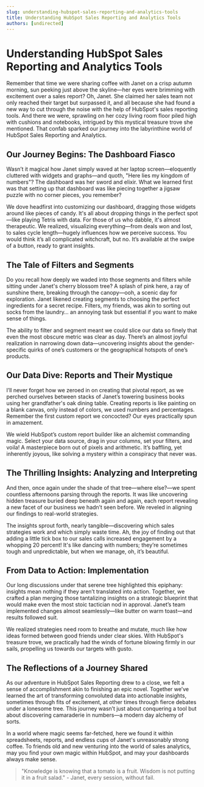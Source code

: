 ```yaml
---
slug: understanding-hubspot-sales-reporting-and-analytics-tools
title: Understanding HubSpot Sales Reporting and Analytics Tools
authors: [undirected]
---
```



# Understanding HubSpot Sales Reporting and Analytics Tools

Remember that time we were sharing coffee with Janet on a crisp autumn morning, sun peeking just above the skyline—her eyes were brimming with excitement over a sales report? Oh, Janet. She claimed her sales team not only reached their target but surpassed it, and all because she had found a new way to cut through the noise with the help of HubSpot's sales reporting tools. And there we were, sprawling on her cozy living room floor piled high with cushions and notebooks, intrigued by this mystical treasure trove she mentioned. That confab sparked our journey into the labyrinthine world of HubSpot Sales Reporting and Analytics.

## Our Journey Begins: The Dashboard Fiasco

Wasn’t it magical how Janet simply waved at her laptop screen—eloquently cluttered with widgets and graphs—and quoth, "Here lies my kingdom of numbers"? The dashboard was her sword and elixir. What we learned first was that setting up that dashboard was like piecing together a jigsaw puzzle with no corner pieces, you remember? 

We dove headfirst into customizing our dashboard, dragging those widgets around like pieces of candy. It's all about dropping things in the perfect spot—like playing Tetris with data. For those of us who dabble, it's almost therapeutic. We realized, visualizing everything—from deals won and lost, to sales cycle length—hugely influences how we perceive success. You would think it’s all complicated witchcraft, but no. It’s available at the swipe of a button, ready to grant insights.

## The Tale of Filters and Segments

Do you recall how deeply we waded into those segments and filters while sitting under Janet's cherry blossom tree? A splash of pink here, a ray of sunshine there, breaking through the canopy—ooh, a scenic day for exploration. Janet likened creating segments to choosing the perfect ingredients for a secret recipe. Filters, my friends, was akin to sorting out socks from the laundry… an annoying task but essential if you want to make sense of things.

The ability to filter and segment meant we could slice our data so finely that even the most obscure metric was clear as day. There’s an almost joyful realization in narrowing down data—uncovering insights about the gender-specific quirks of one’s customers or the geographical hotspots of one’s products.

## Our Data Dive: Reports and Their Mystique

I’ll never forget how we zeroed in on creating that pivotal report, as we perched ourselves between stacks of Janet’s towering business books using her grandfather's oak dining table. Creating reports is like painting on a blank canvas, only instead of colors, we used numbers and percentages. Remember the first custom report we concocted? Our eyes practically spun in amazement.

We wield HubSpot’s custom report builder like an alchemist commanding magic. Select your data source, drag in your columns, set your filters, and voila! A masterpiece born out of pixels and arithmetic. It’s baffling, yet inherently joyous, like solving a mystery within a conspiracy that never was.

## The Thrilling Insights: Analyzing and Interpreting

And then, once again under the shade of that tree—where else?—we spent countless afternoons parsing through the reports. It was like uncovering hidden treasure buried deep beneath again and again, each report revealing a new facet of our business we hadn’t seen before. We reveled in aligning our findings to real-world strategies.

The insights sprout forth, nearly tangible—discovering which sales strategies work and which simply waste time. Ah, the joy of finding out that adding a little tick box to our sales calls increased engagement by a whopping 20 percent! It's like dancing with numbers; they’re sometimes tough and unpredictable, but when we manage, oh, it’s beautiful.

## From Data to Action: Implementation

Our long discussions under that serene tree highlighted this epiphany: insights mean nothing if they aren’t translated into action. Together, we crafted a plan merging those tantalizing insights on a strategic blueprint that would make even the most stoic tactician nod in approval. Janet’s team implemented changes almost seamlessly—like butter on warm toast—and results followed suit.

We realized strategies need room to breathe and mutate, much like how ideas formed between good friends under clear skies. With HubSpot's treasure trove, we practically had the winds of fortune blowing firmly in our sails, propelling us towards our targets with gusto.

## The Reflections of a Journey Shared

As our adventure in HubSpot Sales Reporting drew to a close, we felt a sense of accomplishment akin to finishing an epic novel. Together we’ve learned the art of transforming convoluted data into actionable insights, sometimes through fits of excitement, at other times through fierce debates under a lonesome tree. This journey wasn’t just about conquering a tool but about discovering camaraderie in numbers—a modern day alchemy of sorts.

In a world where magic seems far-fetched, here we found it within spreadsheets, reports, and endless cups of Janet's unreasonably strong coffee. To friends old and new venturing into the world of sales analytics, may you find your own magic within HubSpot, and may your dashboards always make sense.

> "Knowledge is knowing that a tomato is a fruit. Wisdom is not putting it in a fruit salad." - Janet, every session, without fail.

